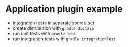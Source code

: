 # Application plugin example

- integration tests in separate source set
- create distribution with `gradle distZip`
- run unit tests with `gradle test`
- run integration tests with `gradle integrationTest`